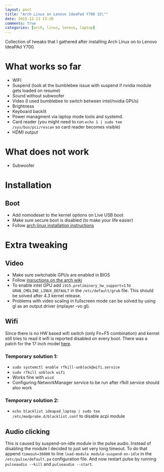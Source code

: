 ```yaml
---
layout: post
title: "Arch Linux on Lenovo IdeaPad Y700 15\""
date: 2015-12-11 13:20
comments: true
categories: [arch, linux, lenovo, laptop]
---
```


Collection of tweaks that I gathered after installing Arch Linux on to Lenovo IdeaPAd Y700.

<!-- more -->

# What works so far
* WIFI
* Suspend (look at the bumblebee issue with suspend if nvidia module gets loaded on resume)
* Sound without subwoofer
* Video (I used bumblebee to switch between intel/nvidia GPUs)
* Brightness
* Keyboard backlit
* Power managment via laptop mode tools and systemd.
* Card reader (you might need to run `echo 1 | sudo tee /sys/bus/pci/rescan` so card reader becomes visible)
* HDMI output

# What does not work
* Subwoofer

# Installation

## Boot
* Add nomodeset to the kernel options on Live USB boot
* Make sure secure boot is disabled (to make your life easier)
* Follow [arch linux installation instructions](https://wiki.archlinux.org/index.php/Installation_guide)

# Extra tweaking

## Video

* Make sure switchable GPUs are enabled in BIOS
* Follow [insructions on the arch wiki](https://wiki.archlinux.org/index.php/Bumblebee#Installing_Bumblebee_with_Intel.2FNVIDIA)
* To enable intel GPU add `i915.preliminary_hw_support=1` to `GRUB_CMDLINE_LINUX_DEFAULT` in the `/etc/default/grub` file. This should be solved after 4.3 kernel release.
* Problems with video scaling in fullscreen mode can be solved by using gl as an output driver (mplayer -vo gl).

## Wifi

Since there is no HW based wifi switch (only Fn+F5 combination) and kernel still tries to read it wifi is reported disabled on every boot.
There was a patch for the 17 inch model [here](http://www.gossamer-threads.com/lists/linux/kernel/2323659).

### Temporary solution 1:

* `sudo systemctl enable rfkill-unblock@wifi.service`
* `sudo rfkill unblock wifi`
* Works fine with `wicd`
* Configuring NetworkManager service to be run after rfkill service should also work

### Temporary solution 2:

* `echo blacklist ideapad_laptop | sudo tee /etc/modprobe.d/blacklist.conf` to disable acpi module

## Audio clicking

This is caused by suspend-on-idle module in the pulse audio. Instead of disabling the module I decided to just set very long timeout.
To do that append `timeout=36000` to line `load-module module-suspend-on-idle` in the `/etc/pulse/default.pa` configuration file.
And now restart pulse by running `pulseaudio --kill` and `pulseaudio --start`.
